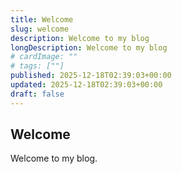 ```yaml
---
title: Welcome
slug: welcome
description: Welcome to my blog
longDescription: Welcome to my blog
# cardImage: ""
# tags: [""]
published: 2025-12-18T02:39:03+00:00
updated: 2025-12-18T02:39:03+00:00
draft: false
---
```



## Welcome

Welcome to my blog.
